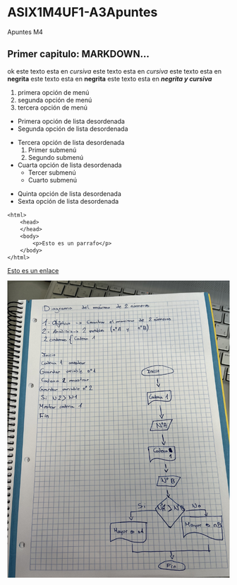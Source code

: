 # ASIX1M4UF1-A3Apuntes
Apuntes M4

## Primer capitulo: MARKDOWN...
ok
este texto esta en *cursiva*
este texto esta en _cursiva_
este texto esta en **negrita**
este texto esta en __negrita__
este texto esta en **_negrita y cursiva_**
1. primera opción de menú
2. segunda opción de menú
3. tercera opción de menú

* Primera opción de lista desordenada
* Segunda opción de lista desordenada
- Tercera opción de lista desordenada
    1. Primer submenú
    2. Segundo submenú
- Cuarta opción de lista desordenada
    * Tercer submenú
    * Cuarto submenú
+ Quinta opción de lista desordenada
+ Sexta opción de lista desordenada

```
<html>
    <head>
    </head>
    <body>
        <p>Esto es un parrafo</p>
    </body>
</html>
```

[Esto es un enlace](http://joan23.fje.edu "Enlace a la web del cole")

![Esto es una imagen](https://github.com/JavierMartinez05/ASIX1M4UF1-A3Apuntes/blob/main/diagrama.jpg "Titulo opcional de la imagen")